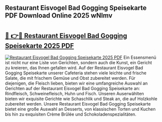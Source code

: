 ## Restaurant Eisvogel Bad Gogging Speisekarte PDF Download Online 2025 wNImv

# <h2><a href="http://gc7q48.nevu.top/?p=Restaurant+Eisvogel+Bad+Gogging+Speisekarte">🔗 👉🔴 Restaurant Eisvogel Bad Gogging Speisekarte 2025 PDF</a></h2>

[![Restaurant Eisvogel Bad Gogging Speisekarte 2025 PDF](https://i.imgur.com/dBaPXMq.png)](http://gc7q48.nevu.top/?p=Restaurant+Eisvogel+Bad+Gogging+Speisekarte)
Ein Essensmenü ist nicht nur eine Liste von Gerichten, sondern auch die Kunst, ein Gericht zu kreieren, das Ihnen gefallen wird. Auf der Restaurant Eisvogel Bad Gogging Speisekarte unserer Cafeteria stehen viele leichte und frische Salate, die mit frischem Gemüse und Obst zubereitet werden. Für diejenigen, die Fleisch lieben, bieten wir eine umfangreiche Auswahl an Gerichten auf der Restaurant Eisvogel Bad Gogging Speisekarte an: Rindfleisch, Schweinefleisch, Huhn und Fisch. Unseren Auserwählten bieten wir exquisite Gerichte wie Schaschlik und Steak an, die auf Holzkohle zubereitet werden. Unsere Restaurant Eisvogel Bad Gogging Speisekarte bietet eine große Auswahl an Desserts, von klassischen Torten und Kuchen bis hin zu exquisiten Crème Brûlée und Schokoladenspezialitäten.
